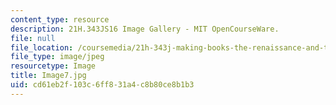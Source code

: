 ```yaml
---
content_type: resource
description: 21H.343JS16 Image Gallery - MIT OpenCourseWare.
file: null
file_location: /coursemedia/21h-343j-making-books-the-renaissance-and-today-spring-2016/cd61eb2f103c6ff831a4c8b80ce8b1b3_Image7.jpg
file_type: image/jpeg
resourcetype: Image
title: Image7.jpg
uid: cd61eb2f-103c-6ff8-31a4-c8b80ce8b1b3
---
```


